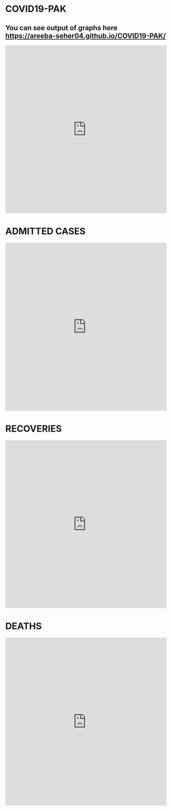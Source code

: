# COVID19-PAK
 ## You can see output of graphs here https://areeba-seher04.github.io/COVID19-PAK/



<iframe id="igraph" scrolling="no" style="border:none;" seamless="seamless" src="https://plotly.com/~AreebaSeher/9/#/" height="525" width="100%"></iframe>

<h1> ADMITTED CASES </h1>

<iframe id="igraph" scrolling="no" style="border:none;" seamless="seamless" src="https://plotly.com/~AreebaSeher/7/#/" height="525" width="100%"></iframe>

<h1> RECOVERIES </h1>

<iframe id="igraph" scrolling="no" style="border:none;" seamless="seamless" src="https://plotly.com/~AreebaSeher/1/#/" height="525" width="100%"></iframe> 

<h1> DEATHS </h1>

<iframe id="igraph" scrolling="no" style="border:none;" seamless="seamless" src="https://plotly.com/~AreebaSeher/5/#/" height="525" width="100%"></iframe>

